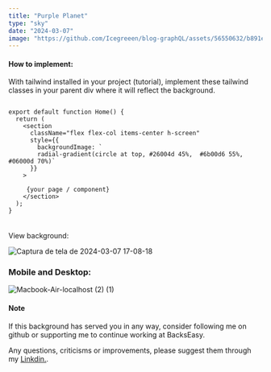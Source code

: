 ```yaml
---
title: "Purple Planet"
type: "sky"
date: "2024-03-07"
image: "https://github.com/Icegreeen/blog-graphQL/assets/56550632/b891efd6-0d82-4bd1-bb17-53cfad093776"
---
```


#### How to implement:

With tailwind installed in your project (tutorial), implement these tailwind classes in your parent div where it will reflect the background.


```

export default function Home() {
  return (
    <section
      className="flex flex-col items-center h-screen"
      style={{
        backgroundImage: `
        radial-gradient(circle at top, #26004d 45%,  #6b00d6 55%, #06000d 70%)`
      }}
    >
     
     {your page / component}
    </section>
  );
}


```

#### 
View background:

![Captura de tela de 2024-03-07 17-08-18](https://github.com/Icegreeen/blog-graphQL/assets/56550632/6f12e0e7-2418-46b0-a7fb-ceaadda12cf7)

### Mobile and Desktop:

![Macbook-Air-localhost (2) (1)](https://github.com/Icegreeen/blog-graphQL/assets/56550632/c0088671-ff7c-42ba-8e39-018742d55da1)

#### Note

If this background has served you in any way, consider following me on github or supporting me to continue working at BacksEasy.

Any questions, criticisms or improvements, please suggest them through my [Linkdin.](https://www.linkedin.com/in/flavioaquila/).